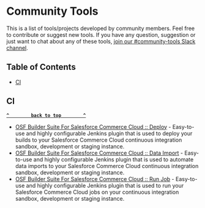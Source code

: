 # Community Tools
This is a list of tools/projects developed by community members. Feel free to contribute or suggest new tools. 
If you have any question, suggestion or just want to chat about any of these tools, [join our #community-tools Slack channel](https://sfcc-unofficial.slack.com/archives/C05T19F4J4A).

## Table of Contents
- [CI](#ci)

## CI
**[`^        back to top        ^`](#community-tools)**
- [OSF Builder Suite For Salesforce Commerce Cloud :: Deploy](https://plugins.jenkins.io/osf-builder-suite-for-sfcc-deploy/) - Easy-to-use and highly configurable Jenkins plugin that is used to deploy your builds to your Salesforce Commerce Cloud continuous integration sandbox, development or staging instance.
- [OSF Builder Suite For Salesforce Commerce Cloud :: Data Import](https://plugins.jenkins.io/osf-builder-suite-for-sfcc-data-import/) - Easy-to-use and highly configurable Jenkins plugin that is used to automate data imports to your Salesforce Commerce Cloud continuous integration sandbox, development or staging instance.
- [OSF Builder Suite For Salesforce Commerce Cloud :: Run Job](https://plugins.jenkins.io/osf-builder-suite-for-sfcc-run-job/) - Easy-to-use and highly configurable Jenkins plugin that is used to run your Salesforce Commerce Cloud jobs on your continuous integration sandbox, development or staging instance.
